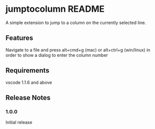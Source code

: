 # jumptocolumn README

A simple extension to jump to a column on the currently selected line.

## Features
Navigate to a file and press alt+cmd+g (mac) or alt+ctrl+g (win/linux) in order to show a dialog to enter the column number

## Requirements

vscode 1.1.6 and above

## Release Notes

### 1.0.0

Initial release